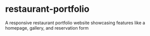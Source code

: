 # restaurant-portfolio
A responsive restaurant portfolio website showcasing features like a homepage, gallery, and reservation form

